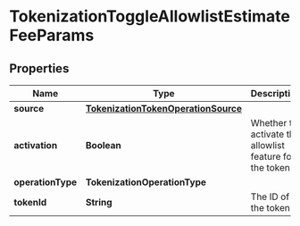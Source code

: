 

# TokenizationToggleAllowlistEstimateFeeParams


## Properties

| Name | Type | Description | Notes |
|------------ | ------------- | ------------- | -------------|
|**source** | [**TokenizationTokenOperationSource**](TokenizationTokenOperationSource.md) |  |  |
|**activation** | **Boolean** | Whether to activate the allowlist feature for the token. |  |
|**operationType** | **TokenizationOperationType** |  |  |
|**tokenId** | **String** | The ID of the token. |  |



